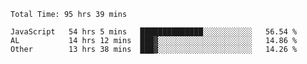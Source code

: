 
<!--START_SECTION:waka-->

```text
Total Time: 95 hrs 39 mins

JavaScript   54 hrs 5 mins   ██████████████░░░░░░░░░░░   56.54 %
AL           14 hrs 12 mins  ███▓░░░░░░░░░░░░░░░░░░░░░   14.86 %
Other        13 hrs 38 mins  ███▓░░░░░░░░░░░░░░░░░░░░░   14.26 %
```

<!--END_SECTION:waka-->











